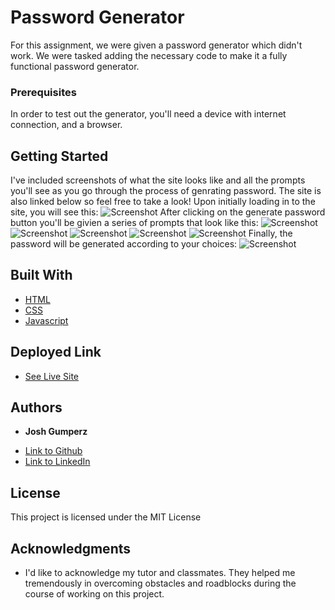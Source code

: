 # Password Generator

For this assignment, we were given a password generator which didn't work. We were tasked adding the necessary code to make it a fully functional password generator. 

### Prerequisites

In order to test out the generator, you'll need a device with internet connection, and a browser.

## Getting Started

I've included screenshots of what the site looks like and all the prompts you'll see as you go through the process of genrating password. The site is also linked below so feel free to take a look!
Upon initially loading in to the site, you will see this:
![Screenshot](https://i.imgur.com/6FE3ng1.png)
After clicking on the generate password button you'll be givien a series of prompts that look like this:
![Screenshot](https://i.imgur.com/sHha9dX.png)
![Screenshot](https://i.imgur.com/z5qdh20.png)
![Screenshot](https://i.imgur.com/65mmZPX.png)
![Screenshot](https://i.imgur.com/O8zXm1O.png)
![Screenshot](https://i.imgur.com/4c5Ikvb.png)
Finally, the password will be generated according to your choices:
![Screenshot](https://i.imgur.com/LtuXFWe.png)



## Built With

* [HTML](https://developer.mozilla.org/en-US/docs/Web/HTML)
* [CSS](https://developer.mozilla.org/en-US/docs/Web/CSS)
* [Javascript](https://developer.mozilla.org/en-US/docs/Web/JavaScript)

## Deployed Link

* [See Live Site](https://joshgumperz.github.io/Password-Generator/)


## Authors

* **Josh Gumperz** 

- [Link to Github](https://github.com/JoshGumperz)
- [Link to LinkedIn](https://www.linkedin.com/in/josh-gumperz-8706a8185/)

## License

This project is licensed under the MIT License 

## Acknowledgments

* I'd like to acknowledge my tutor and classmates. They helped me tremendously in overcoming obstacles and roadblocks during the course of working on this project.  